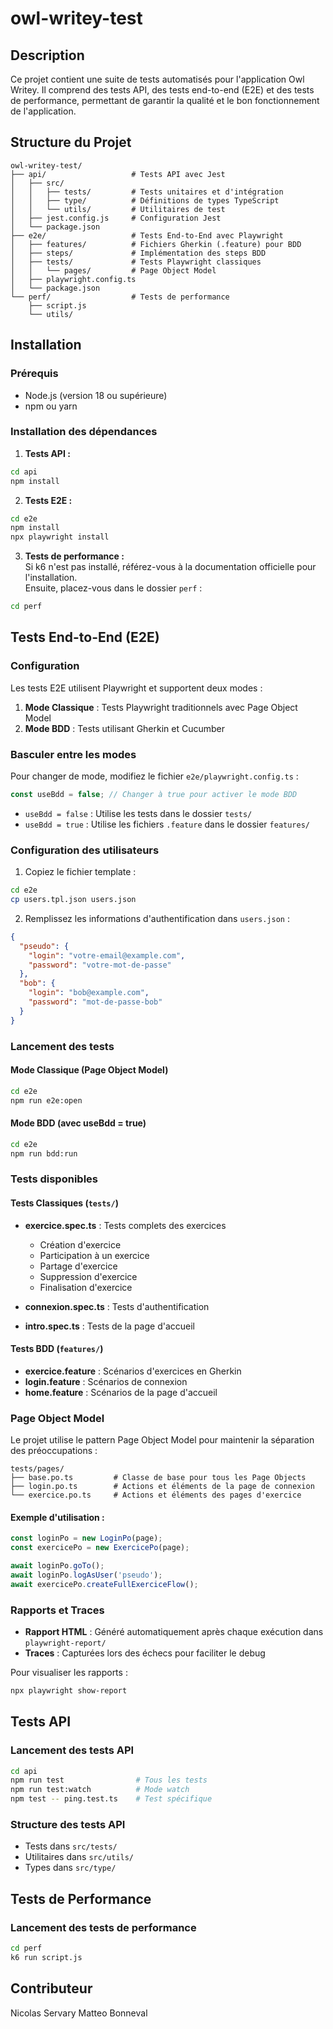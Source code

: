 # owl-writey-test

## Description

Ce projet contient une suite de tests automatisés pour l'application Owl Writey. Il comprend des tests API, des tests end-to-end (E2E) et des tests de performance, permettant de garantir la qualité et le bon fonctionnement de l'application.

## Structure du Projet

```
owl-writey-test/
├── api/                   # Tests API avec Jest
│   ├── src/
│   │   ├── tests/         # Tests unitaires et d'intégration
│   │   ├── type/          # Définitions de types TypeScript
│   │   └── utils/         # Utilitaires de test
│   ├── jest.config.js     # Configuration Jest
│   └── package.json
├── e2e/                   # Tests End-to-End avec Playwright
│   ├── features/          # Fichiers Gherkin (.feature) pour BDD
│   ├── steps/             # Implémentation des steps BDD
│   ├── tests/             # Tests Playwright classiques
│   │   └── pages/         # Page Object Model
│   ├── playwright.config.ts
│   └── package.json
└── perf/                  # Tests de performance
    ├── script.js
    └── utils/
```

## Installation

### Prérequis
- Node.js (version 18 ou supérieure)
- npm ou yarn

### Installation des dépendances

1. **Tests API :**
```bash
cd api
npm install
```

2. **Tests E2E :**
```bash
cd e2e
npm install
npx playwright install
```

3. **Tests de performance :**  
Si k6 n'est pas installé, référez-vous à la documentation officielle pour l'installation.  
Ensuite, placez-vous dans le dossier `perf` :
```bash
cd perf
```

## Tests End-to-End (E2E)

### Configuration

Les tests E2E utilisent Playwright et supportent deux modes :

1. **Mode Classique** : Tests Playwright traditionnels avec Page Object Model
2. **Mode BDD** : Tests utilisant Gherkin et Cucumber

### Basculer entre les modes

Pour changer de mode, modifiez le fichier `e2e/playwright.config.ts` :

```typescript
const useBdd = false; // Changer à true pour activer le mode BDD
```

- `useBdd = false` : Utilise les tests dans le dossier `tests/`
- `useBdd = true` : Utilise les fichiers `.feature` dans le dossier `features/`

### Configuration des utilisateurs

1. Copiez le fichier template :
```bash
cd e2e
cp users.tpl.json users.json
```

2. Remplissez les informations d'authentification dans `users.json` :
```json
{
  "pseudo": {
    "login": "votre-email@example.com",
    "password": "votre-mot-de-passe"
  },
  "bob": {
    "login": "bob@example.com",
    "password": "mot-de-passe-bob"
  }
}
```

### Lancement des tests

#### Mode Classique (Page Object Model)
```bash
cd e2e              
npm run e2e:open
```

#### Mode BDD (avec useBdd = true)
```bash
cd e2e
npm run bdd:run
```

### Tests disponibles

#### Tests Classiques (`tests/`)
- **exercice.spec.ts** : Tests complets des exercices
  - Création d'exercice
  - Participation à un exercice
  - Partage d'exercice
  - Suppression d'exercice
  - Finalisation d'exercice

- **connexion.spec.ts** : Tests d'authentification
- **intro.spec.ts** : Tests de la page d'accueil

#### Tests BDD (`features/`)
- **exercice.feature** : Scénarios d'exercices en Gherkin
- **login.feature** : Scénarios de connexion
- **home.feature** : Scénarios de la page d'accueil

### Page Object Model

Le projet utilise le pattern Page Object Model pour maintenir la séparation des préoccupations :

```
tests/pages/
├── base.po.ts         # Classe de base pour tous les Page Objects
├── login.po.ts        # Actions et éléments de la page de connexion
└── exercice.po.ts     # Actions et éléments des pages d'exercice
```

#### Exemple d'utilisation :
```typescript
const loginPo = new LoginPo(page);
const exercicePo = new ExercicePo(page);

await loginPo.goTo();
await loginPo.logAsUser('pseudo');
await exercicePo.createFullExerciceFlow();
```

### Rapports et Traces

- **Rapport HTML** : Généré automatiquement après chaque exécution dans `playwright-report/`
- **Traces** : Capturées lors des échecs pour faciliter le debug

Pour visualiser les rapports :
```bash
npx playwright show-report
```

## Tests API

### Lancement des tests API
```bash
cd api
npm run test                # Tous les tests
npm run test:watch          # Mode watch
npm test -- ping.test.ts    # Test spécifique
```

### Structure des tests API
- Tests dans `src/tests/`
- Utilitaires dans `src/utils/`
- Types dans `src/type/`

## Tests de Performance

### Lancement des tests de performance
```bash
cd perf
k6 run script.js
```

## Contributeur
Nicolas Servary
Matteo Bonneval
